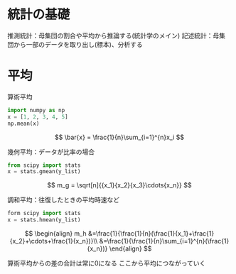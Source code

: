 # 統計の基礎

推測統計：母集団の割合や平均から推論する(統計学のメイン)
記述統計：母集団から一部のデータを取り出し(標本)、分析する

# 平均

算術平均

```python
import numpy as np
x = [1, 2, 3, 4, 5]
np.mean(x)
```

$$
\bar{x} = \frac{1}{n}\sum_{i=1}^{n}x_i
$$

幾何平均：データが比率の場合

```python
from scipy import stats
x = stats.gmean(y_list)
```

$$
m_g = \sqrt[n]{{x_1}{x_2}{x_3}\cdots{x_n}}
$$

調和平均：往復したときの平均時速など

```python
form scipy import stats
x = stats.hmean(y_list)
```

$$
\begin{align}
m_h &=\frac{1}{\frac{1}{n}(\frac{1}{x_1}+\frac{1}{x_2}+\cdots+\frac{1}{x_n})}\\
&=\frac{1}{\frac{1}{n}\sum_{i=1}^{n}(\frac{1}{x_n})}
\end{align}
$$

算術平均からの差の合計は常に0になる
ここから平均につながっていく